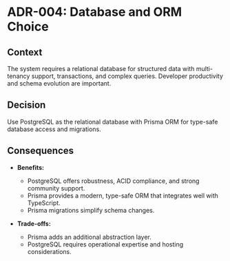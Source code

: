 # ADR-004: Database and ORM Choice

## Context

The system requires a relational database for structured data with multi-tenancy support, transactions, and complex queries. Developer productivity and schema evolution are important.

## Decision

Use PostgreSQL as the relational database with Prisma ORM for type-safe database access and migrations.

## Consequences

- **Benefits:**
  - PostgreSQL offers robustness, ACID compliance, and strong community support.
  - Prisma provides a modern, type-safe ORM that integrates well with TypeScript.
  - Prisma migrations simplify schema changes.

- **Trade-offs:**
  - Prisma adds an additional abstraction layer.
  - PostgreSQL requires operational expertise and hosting considerations.
